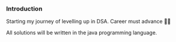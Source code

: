 ### Introduction
Starting my journey of levelling up in DSA. Career must advance 🚀🚀

All solutions will be written in the java programming language.
